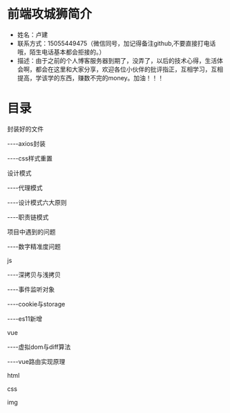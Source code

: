 <!--
 * @Autor: 卢建
 * @LastEditors: 卢建
 * @Description: 目录及联系方式
 * @Date: 2021-02-01 09:54:23
 * @LastEditTime: 2021-02-19 14:09:13
-->
# 前端攻城狮简介
* 姓名：卢建
* 联系方式：15055449475（微信同号，加记得备注github,不要直接打电话哦，陌生电话基本都会拒接的。）
* 描述：由于之前的个人博客服务器到期了，没弄了，以后的技术心得，生活体会啊，都会在这里和大家分享，欢迎各位小伙伴的批评指正，互相学习，互相提高，学该学的东西，赚数不完的money。加油！！！

# 目录

封装好的文件

----axios封装

----css样式重置

设计模式

----代理模式

----设计模式六大原则

----职责链模式

项目中遇到的问题

----数字精准度问题

js

----深拷贝与浅拷贝

----事件监听对象

----cookie与storage

----es11新增

vue

----虚拟dom与diff算法

----vue路由实现原理

html

css

img